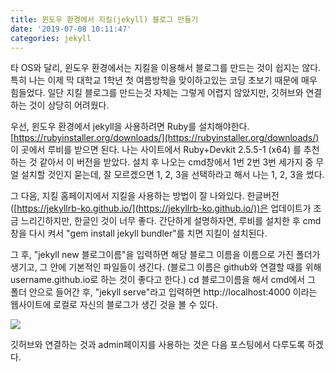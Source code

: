 ```yaml
---
title: 윈도우 환경에서 지킬(jekyll) 블로그 만들기
date: '2019-07-08 10:11:47'
categories: jekyll
---
```


타 OS와 달리, 윈도우 환경에서는 지킬을 이용해서 블로그를 만드는 것이 쉽지는 않다.
특히 나는 이제 막 대학교 1학년 첫 여름방학을 맞이하고있는 코딩 초보기 때문에 매우 힘들었다.
일단 지킬 블로그를 만드는것 자체는 그렇게 어렵지 않았지만, 깃허브와 연결하는 것이 상당히 어려웠다.

우선, 윈도우 환경에서 jekyll을 사용하려면 Ruby를 설치해야한다. 
[https://rubyinstaller.org/downloads/](https://rubyinstaller.org/downloads/) 이 곳에서 루비를 받으면 된다.
나는 사이트에서 Ruby+Devkit 2.5.5-1 (x64) 를 추천하는 것 같아서 이 버전을 받았다.
설치 후 나오는 cmd창에서 1번 2번 3번 세가지 중 무얼 설치할 것인지 묻는데, 잘 모르겠으면 1, 2, 3을 선택하라고 해서
나는 1, 2, 3을 썼다.

그 다음, 지킬 홈페이지에서  지킬을 사용하는 방법이 잘 나와있다.
한글버전 ([https://jekyllrb-ko.github.io/](https://jekyllrb-ko.github.io/))은 업데이트가 조금 느리긴하지만, 한글인 것이 너무 좋다.
간단하게 설명하자면, 루비를 설치한 후 cmd창을 다시 켜서 "gem install jekyll bundler"를 치면 지킬이 설치된다.


그 후, "jekyll new 블로그이름"을 입력하면 해당 블로그 이름을 이름으로 가진 폴더가 생기고, 그 안에 기본적인 파일들이 생긴다.
(블로그 이름은 github와 연결할 때를 위해 username.github.io로 하는 것이 좋다고 한다.)
cd 블로그이름을 해서 cmd에서 그 폴더 안으로 들어간 후, "jekyll serve"라고 입력하면
http://localhost:4000 이라는 웹사이트에 로컬로 자신의 블로그가 생긴 것을 볼 수 있다.

![](http://localhost:4000/assets/%C4%B8%C3%B3.PNG)

깃허브와 연결하는 것과 admin페이지를 사용하는 것은 다음 포스팅에서 다루도록 하겠다.
